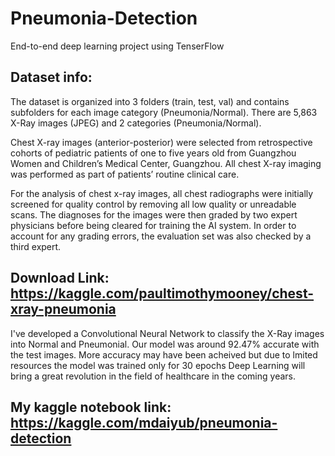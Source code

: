 # Pneumonia-Detection
End-to-end deep learning project using TenserFlow

## Dataset info:
The dataset is organized into 3 folders (train, test, val) and contains subfolders for each image category (Pneumonia/Normal). There are 5,863 X-Ray images (JPEG) and 2 categories (Pneumonia/Normal).

Chest X-ray images (anterior-posterior) were selected from retrospective cohorts of pediatric patients of one to five years old from Guangzhou Women and Children’s Medical Center, Guangzhou. All chest X-ray imaging was performed as part of patients’ routine clinical care.

For the analysis of chest x-ray images, all chest radiographs were initially screened for quality control by removing all low quality or unreadable scans. The diagnoses for the images were then graded by two expert physicians before being cleared for training the AI system. In order to account for any grading errors, the evaluation set was also checked by a third expert.

## Download Link: https://kaggle.com/paultimothymooney/chest-xray-pneumonia

I've developed a Convolutional Neural Network to classify the X-Ray images into Normal and Pneumonial.
Our model was around 92.47% accurate with the test images.
More accuracy may have been acheived but due to lmited resources the model was trained only for 30 epochs
Deep Learning will bring a great revolution in the field of healthcare in the coming years.

## My kaggle notebook link: https://kaggle.com/mdaiyub/pneumonia-detection
